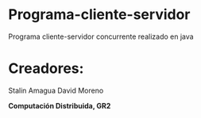 # Programa-cliente-servidor
Programa cliente-servidor concurrente realizado en java

# Creadores:
Stalin Amagua
David Moreno

**Computación Distribuida, GR2**
